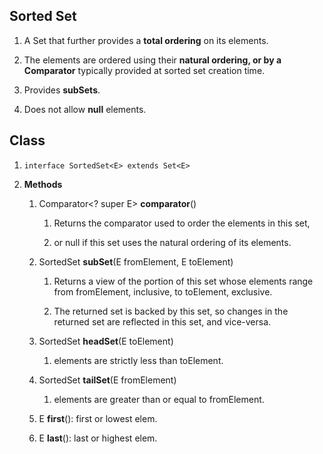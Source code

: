 ## Sorted Set



1. A Set that further provides a **total ordering** on its elements.

2. The elements are ordered using their **natural ordering, or by a Comparator** typically provided at sorted set creation time.

3. Provides **subSets**.

4. Does not allow **null** elements.





## Class



1. `interface SortedSet<E> extends Set<E>`

2. **Methods**

    1. Comparator<? super E> **comparator**()

        1. Returns the comparator used to order the elements in this set,

        2. or null if this set uses the natural ordering of its elements.

    2. SortedSet<E> **subSet**(E fromElement, E toElement)

        1. Returns a view of the portion of this set whose elements range from fromElement, inclusive, to toElement, exclusive.

        2. The returned set is backed by this set, so changes in the returned set are reflected in this set, and vice-versa.

    3. SortedSet<E> **headSet**(E toElement)

        1.  elements are strictly less than toElement.

    4. SortedSet<E> **tailSet**(E fromElement)

        1. elements are greater than or equal to fromElement.

    5. E **first**(): first or lowest elem.

    6. E **last**(): last or highest elem.